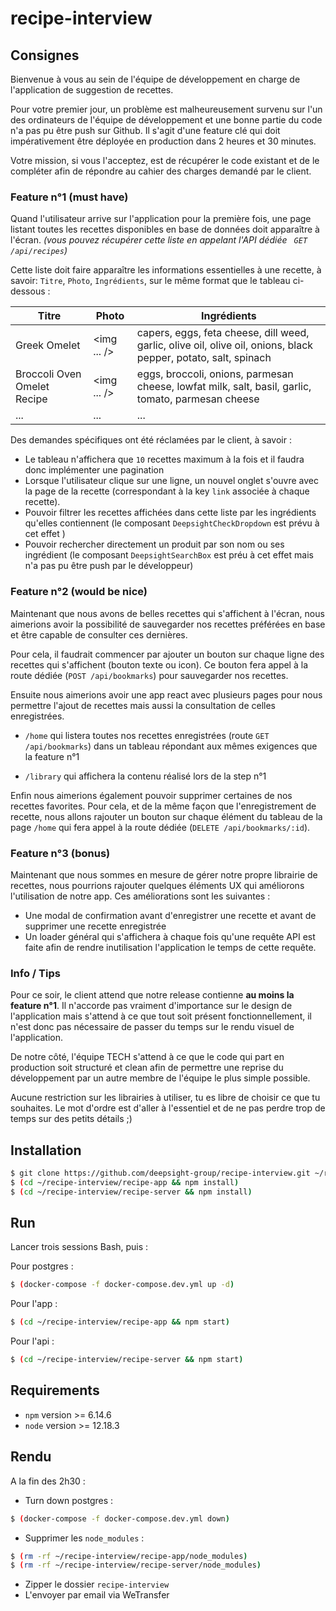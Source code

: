# recipe-interview

## Consignes

Bienvenue à vous au sein de l'équipe de développement en charge de l'application de suggestion de recettes.

Pour votre premier jour, un problème est malheureusement survenu sur l'un des ordinateurs de l'équipe de développement et une bonne partie du code n'a pas pu être push sur Github. Il s'agit d'une feature clé qui doit impérativement être déployée en production dans 2 heures et 30 minutes.

Votre mission, si vous l'acceptez, est de récupérer le code existant et de le compléter afin de répondre au cahier des charges demandé par le client.
### Feature n°1 (must have)

Quand l'utilisateur arrive sur l'application pour la première fois, une page listant toutes les recettes disponibles en base de données doit apparaître à l'écran. *(vous pouvez récupérer cette liste en appelant l'API dédiée ` GET /api/recipes`)*

Cette liste doit faire apparaître les informations essentielles à une recette, à savoir: `Titre`, `Photo`, `Ingrédients`, sur le même format que le tableau ci-dessous :

| Titre                       | Photo       | Ingrédients                                                                                                     |
| --------------------------- | ----------- | --------------------------------------------------------------------------------------------------------------- |
| Greek Omelet                | <img ... /> | capers, eggs, feta cheese, dill weed, garlic, olive oil, olive oil, onions, black pepper, potato, salt, spinach |
| Broccoli Oven Omelet Recipe | <img ... /> | eggs, broccoli, onions, parmesan cheese, lowfat milk, salt, basil, garlic, tomato, parmesan cheese              |
| ...                         | ...         | ...                                                                                                             |

Des demandes spécifiques ont été réclamées par le client, à savoir :

- Le tableau n'affichera que `10` recettes maximum à la fois et il faudra donc implémenter une pagination
- Lorsque l'utilisateur clique sur une ligne, un nouvel onglet s'ouvre avec la page de la recette (correspondant à la key `link` associée à chaque recette).
- Pouvoir filtrer les recettes affichées dans cette liste par les ingrédients qu'elles contiennent (le composant `DeepsightCheckDropdown` est prévu à cet effet )
- Pouvoir rechercher directement un produit par son nom ou ses ingrédient (le composant `DeepsightSearchBox` est préu à cet effet mais n'a pas pu être push par le développeur)

### Feature n°2 (would be nice)

Maintenant que nous avons de belles recettes qui s'affichent à l'écran, nous aimerions avoir la possibilité de sauvegarder nos recettes préférées en base et être capable de consulter ces dernières.

Pour cela, il faudrait commencer par ajouter un bouton sur chaque ligne des recettes qui s'affichent (bouton texte ou icon). Ce bouton fera appel à la route dédiée (`POST /api/bookmarks`) pour sauvegarder nos recettes.

Ensuite nous aimerions avoir une app react avec plusieurs pages pour nous permettre l'ajout de recettes mais aussi la consultation de celles enregistrées.

- `/home` qui listera toutes nos recettes enregistrées (route `GET /api/bookmarks`) dans un tableau répondant aux mêmes exigences que la feature n°1

- `/library` qui affichera la contenu réalisé lors de la step n°1

Enfin nous aimerions également pouvoir supprimer certaines de nos recettes favorites. Pour cela, et de la même façon que l'enregistrement de recette, nous allons rajouter un bouton sur chaque élément du tableau de la page `/home` qui fera appel à la route dédiée (`DELETE /api/bookmarks/:id`).

### Feature n°3 (bonus)

Maintenant que nous sommes en mesure de gérer notre propre librairie de recettes, nous pourrions rajouter quelques éléments UX qui améliorons l'utilisation de notre app. Ces améliorations sont les suivantes :

- Une modal de confirmation avant d'enregistrer une recette et avant de supprimer une recette enregistrée
- Un loader général qui s'affichera à chaque fois qu'une requête API est faite afin de rendre inutilisation l'application le temps de cette requête.

### Info / Tips

Pour ce soir, le client attend que notre release contienne **au moins la feature n°1**. Il n'accorde pas vraiment d'importance sur le design de l'application mais s'attend à ce que tout soit présent fonctionnellement, il n'est donc pas nécessaire de passer du temps sur le rendu visuel de l'application.

De notre côté, l'équipe TECH s'attend à ce que le code qui part en production soit structuré et clean afin de permettre une reprise du développement par un autre membre de l'équipe le plus simple possible.

Aucune restriction sur les librairies à utiliser, tu es libre de choisir ce que tu souhaites. Le mot d'ordre est d'aller à l'essentiel et de ne pas perdre trop de temps sur des petits détails ;)

## Installation

```bash
$ git clone https://github.com/deepsight-group/recipe-interview.git ~/recipe-interview
$ (cd ~/recipe-interview/recipe-app && npm install)
$ (cd ~/recipe-interview/recipe-server && npm install)
```

## Run

Lancer trois sessions Bash, puis :

Pour postgres :

```bash
$ (docker-compose -f docker-compose.dev.yml up -d)
```

Pour l'app :

```bash
$ (cd ~/recipe-interview/recipe-app && npm start)
```

Pour l'api :

```bash
$ (cd ~/recipe-interview/recipe-server && npm start)
```

## Requirements

- `npm` version >= 6.14.6
- `node` version >= 12.18.3

## Rendu

A la fin des 2h30 :

- Turn down postgres :
```bash
$ (docker-compose -f docker-compose.dev.yml down)
```

- Supprimer les `node_modules` :

```bash
$ (rm -rf ~/recipe-interview/recipe-app/node_modules)
$ (rm -rf ~/recipe-interview/recipe-server/node_modules)
```

- Zipper le dossier `recipe-interview`
- L'envoyer par email via WeTransfer

